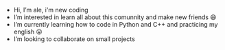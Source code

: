 - Hi, I’m ale, i'm new coding
- I’m interested in learn all about this comunnity and make new friends 😄
- I’m currently learning how to code in Python and C++ and practicing my english 😝
- I’m looking to collaborate on small projects
<!---
ale16b/ale16b is a ✨ special ✨ repository because its `README.md` (this file) appears on your GitHub profile.
You can click the Preview link to take a look at your changes.
--->
